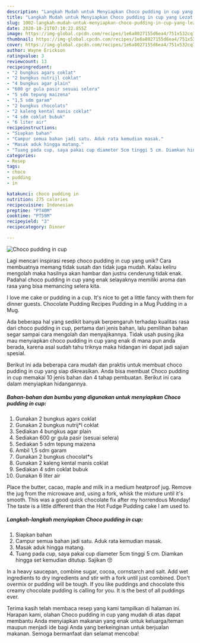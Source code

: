 ```yaml
---
description: "Langkah Mudah untuk Menyiapkan Choco pudding in cup yang Lezat Sekali"
title: "Langkah Mudah untuk Menyiapkan Choco pudding in cup yang Lezat Sekali"
slug: 1002-langkah-mudah-untuk-menyiapkan-choco-pudding-in-cup-yang-lezat-sekali
date: 2020-10-21T07:10:22.855Z
image: https://img-global.cpcdn.com/recipes/1e6a8027155d6ea4/751x532cq70/choco-pudding-in-cup-foto-resep-utama.jpg
thumbnail: https://img-global.cpcdn.com/recipes/1e6a8027155d6ea4/751x532cq70/choco-pudding-in-cup-foto-resep-utama.jpg
cover: https://img-global.cpcdn.com/recipes/1e6a8027155d6ea4/751x532cq70/choco-pudding-in-cup-foto-resep-utama.jpg
author: Wayne Erickson
ratingvalue: 3
reviewcount: 13
recipeingredient:
- "2 bungkus agars coklat"
- "2 bungkus nutrijl coklat"
- "4 bungkus agar plain"
- "600 gr gula pasir sesuai selera"
- "5 sdm tepung maizena"
- "1,5 sdm garam"
- "2 bungkus chocolats"
- "2 kaleng kental manis coklat"
- "4 sdm coklat bubuk"
- "6 liter air"
recipeinstructions:
- "Siapkan bahan"
- "Campur semua bahan jadi satu. Aduk rata kemudian masak."
- "Masak aduk hingga matang."
- "Tuang pada cup, saya pakai cup diameter 5cm tinggi 5 cm. Diamkan hingga set kemudian ditutup. Sajikan 😚"
categories:
- Resep
tags:
- choco
- pudding
- in

katakunci: choco pudding in 
nutrition: 275 calories
recipecuisine: Indonesian
preptime: "PT40M"
cooktime: "PT59M"
recipeyield: "3"
recipecategory: Dinner

---
```



![Choco pudding in cup](https://img-global.cpcdn.com/recipes/1e6a8027155d6ea4/751x532cq70/choco-pudding-in-cup-foto-resep-utama.jpg)

Lagi mencari inspirasi resep choco pudding in cup yang unik? Cara membuatnya memang tidak susah dan tidak juga mudah. Kalau keliru mengolah maka hasilnya akan hambar dan justru cenderung tidak enak. Padahal choco pudding in cup yang enak selayaknya memiliki aroma dan rasa yang bisa memancing selera kita.

I love me cake or pudding in a cup. It&#39;s nice to get a little fancy with them for dinner guests. Chocolate Pudding Recipes Pudding in a Mug Pudding in a Mug.

Ada beberapa hal yang sedikit banyak berpengaruh terhadap kualitas rasa dari choco pudding in cup, pertama dari jenis bahan, lalu pemilihan bahan segar sampai cara mengolah dan menyajikannya. Tidak usah pusing jika mau menyiapkan choco pudding in cup yang enak di mana pun anda berada, karena asal sudah tahu triknya maka hidangan ini dapat jadi sajian spesial.


Berikut ini ada beberapa cara mudah dan praktis untuk membuat choco pudding in cup yang siap dikreasikan. Anda bisa membuat Choco pudding in cup memakai 10 jenis bahan dan 4 tahap pembuatan. Berikut ini cara dalam menyiapkan hidangannya.

<!--inarticleads1-->

##### Bahan-bahan dan bumbu yang digunakan untuk menyiapkan Choco pudding in cup:

1. Gunakan 2 bungkus agar*s* coklat
1. Gunakan 2 bungkus nutrij*l coklat
1. Sediakan 4 bungkus agar plain
1. Sediakan 600 gr gula pasir (sesuai selera)
1. Sediakan 5 sdm tepung maizena
1. Ambil 1,5 sdm garam
1. Gunakan 2 bungkus chocolat*s
1. Gunakan 2 kaleng kental manis coklat
1. Sediakan 4 sdm coklat bubuk
1. Gunakan 6 liter air


Place the butter, cacao, maple and milk in a medium heatproof jug. Remove the jug from the microwave and, using a fork, whisk the mixture until it&#39;s smooth. This was a good quick chocolate fix after my horrendous Monday! The taste is a little different than the Hot Fudge Pudding cake I am used to. 

<!--inarticleads2-->

##### Langkah-langkah menyiapkan Choco pudding in cup:

1. Siapkan bahan
1. Campur semua bahan jadi satu. Aduk rata kemudian masak.
1. Masak aduk hingga matang.
1. Tuang pada cup, saya pakai cup diameter 5cm tinggi 5 cm. Diamkan hingga set kemudian ditutup. Sajikan 😚


In a heavy saucepan, combine sugar, cocoa, cornstarch and salt. Add wet ingredients to dry ingredients and stir with a fork until just combined. Don&#39;t overmix or pudding will be tough. If you like puddings and chocolate this creamy chocolate pudding is calling for you. It is the best of all puddings ever. 

Terima kasih telah membaca resep yang kami tampilkan di halaman ini. Harapan kami, olahan Choco pudding in cup yang mudah di atas dapat membantu Anda menyiapkan makanan yang enak untuk keluarga/teman maupun menjadi ide bagi Anda yang berkeinginan untuk berjualan makanan. Semoga bermanfaat dan selamat mencoba!
